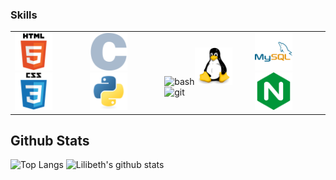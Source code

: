 ### Skills

<!-- | | | | 
| :--: | :--: | :--: |
| <img src="https://devicons.github.io/devicon/devicon.git/icons/html5/html5-original-wordmark.svg" alt="html5" width="40" height="40"/><img src="https://devicons.github.io/devicon/devicon.git/icons/css3/css3-original-wordmark.svg" alt="css3" width="40" height="40"/> | <img src="https://devicons.github.io/devicon/devicon.git/icons/c/c-original.svg" alt="c" width="40" height="40"/><img src="https://devicons.github.io/devicon/devicon.git/icons/python/python-original.svg" alt="python" width="40" height="40"/><img src="https://devicons.github.io/devicon/devicon.git/icons/javascript/javascript-original.svg" alt="javascript" width="40" height="40"/> | <img src="https://www.vectorlogo.zone/logos/gnu_bash/gnu_bash-icon.svg" alt="bash" width="40" height="40"/><img src="https://devicons.github.io/devicon/devicon.git/icons/linux/linux-original.svg" alt="linux" width="40" height="40"/> </a><img src="https://www.vectorlogo.zone/logos/git-scm/git-scm-icon.svg" alt="git" width="40" height="40"/> | -->

<!-- <img src="https://devicons.github.io/devicon/devicon.git/icons/javascript/javascript-original.svg" alt="javascript" width="60" height="60"/> -->


<table>
	<tbody>
		<td>
				<img src="https://raw.githubusercontent.com/devicons/devicon/master/icons/html5/html5-original-wordmark.svg" alt="html5" width="60" height="60"/><img src="https://raw.githubusercontent.com/devicons/devicon/master/icons/css3/css3-original-wordmark.svg" alt="css3" width="60" height="60"/> 
				     </td>
					<td>
							<img src="https://raw.githubusercontent.com/devicons/devicon/master/icons/c/c-original.svg" alt="c" width="60" height="60"/><img src="https://raw.githubusercontent.com/devicons/devicon/master/icons/python/python-original.svg" alt="python" width="60" height="60"/>  
							     </td>
								<td>
										<img src="https://www.vectorlogo.zone/logos/gnu_bash/gnu_bash-icon.svg" alt="bash" width="60" height="60"/><img src="https://raw.githubusercontent.com/devicons/devicon/master/icons/linux/linux-original.svg" alt="linux" width="60" height="60"/> </a><img src="https://www.vectorlogo.zone/logos/git-scm/git-scm-icon.svg" alt="git" width="60" height="60"/> 
										     </td>
											<td><img src="https://raw.githubusercontent.com/devicons/devicon/master/icons/mysql/mysql-original-wordmark.svg" alt="mysql" width="60" height="60"/><img src="https://raw.githubusercontent.com/devicons/devicon/master/icons/nginx/nginx-original.svg" alt="nginx" width="60" height="60"/></td>
											</tbody> 
</table>

## Github Stats 

![Top Langs](https://github-readme-stats.vercel.app/api/top-langs/?username=LiliTa1762&layout=compact&hide_border=true&count_private=true&langs_count=6)
![Lilibeth's github stats](https://github-readme-stats.vercel.app/api?username=LiliTa1762&count_private=true&show_icons=true&hide_border=true)
